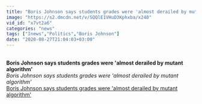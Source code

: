 ```yaml
---
title: "Boris Johnson says students grades were 'almost derailed by mutant algorithm'"
image: "https://s2.dmcdn.net/v/SQQlE1VHuD3Kphxba/x240"
vid_id: "x7vt2a6"
categories: "news"
tags: ["Inews","Politics","Boris Johnson"]
date: "2020-08-27T21:04:03+03:00"
---
```

<br><b>Boris Johnson says students grades were 'almost derailed by mutant algorithm'</b><br> <i>Boris Johnson says students grades were 'almost derailed by mutant algorithm'</i><br> <u>Boris Johnson says students grades were 'almost derailed by mutant algorithm'</u>
